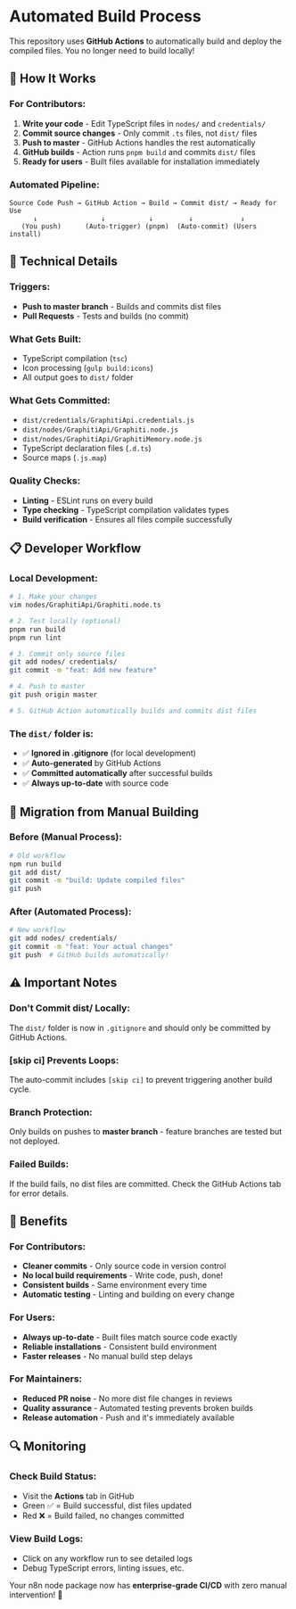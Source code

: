 # Automated Build Process

This repository uses **GitHub Actions** to automatically build and deploy the compiled files. You no longer need to build locally!

## 🚀 How It Works

### **For Contributors:**
1. **Write your code** - Edit TypeScript files in `nodes/` and `credentials/`
2. **Commit source changes** - Only commit `.ts` files, not `dist/` files
3. **Push to master** - GitHub Actions handles the rest automatically
4. **GitHub builds** - Action runs `pnpm build` and commits `dist/` files
5. **Ready for users** - Built files available for installation immediately

### **Automated Pipeline:**
```
Source Code Push → GitHub Action → Build → Commit dist/ → Ready for Use
      ↓                ↓           ↓         ↓            ↓
   (You push)      (Auto-trigger) (pnpm)  (Auto-commit) (Users install)
```

## 🔧 Technical Details

### **Triggers:**
- **Push to master branch** - Builds and commits dist files
- **Pull Requests** - Tests and builds (no commit)

### **What Gets Built:**
- TypeScript compilation (`tsc`)
- Icon processing (`gulp build:icons`)
- All output goes to `dist/` folder

### **What Gets Committed:**
- `dist/credentials/GraphitiApi.credentials.js`
- `dist/nodes/GraphitiApi/Graphiti.node.js`
- `dist/nodes/GraphitiApi/GraphitiMemory.node.js`
- TypeScript declaration files (`.d.ts`)
- Source maps (`.js.map`)

### **Quality Checks:**
- **Linting** - ESLint runs on every build
- **Type checking** - TypeScript compilation validates types
- **Build verification** - Ensures all files compile successfully

## 📋 Developer Workflow

### **Local Development:**
```bash
# 1. Make your changes
vim nodes/GraphitiApi/Graphiti.node.ts

# 2. Test locally (optional)
pnpm run build
pnpm run lint

# 3. Commit only source files
git add nodes/ credentials/
git commit -m "feat: Add new feature"

# 4. Push to master
git push origin master

# 5. GitHub Action automatically builds and commits dist files
```

### **The `dist/` folder is:**
- ✅ **Ignored in .gitignore** (for local development)
- ✅ **Auto-generated** by GitHub Actions
- ✅ **Committed automatically** after successful builds
- ✅ **Always up-to-date** with source code

## 🔄 Migration from Manual Building

### **Before** (Manual Process):
```bash
# Old workflow
npm run build
git add dist/
git commit -m "build: Update compiled files"
git push
```

### **After** (Automated Process):
```bash
# New workflow
git add nodes/ credentials/
git commit -m "feat: Your actual changes"
git push  # GitHub builds automatically!
```

## ⚠️ Important Notes

### **Don't Commit dist/ Locally:**
The `dist/` folder is now in `.gitignore` and should only be committed by GitHub Actions.

### **[skip ci] Prevents Loops:**
The auto-commit includes `[skip ci]` to prevent triggering another build cycle.

### **Branch Protection:**
Only builds on pushes to **master branch** - feature branches are tested but not deployed.

### **Failed Builds:**
If the build fails, no dist files are committed. Check the GitHub Actions tab for error details.

## 🎯 Benefits

### **For Contributors:**
- **Cleaner commits** - Only source code in version control
- **No local build requirements** - Write code, push, done!
- **Consistent builds** - Same environment every time
- **Automatic testing** - Linting and building on every change

### **For Users:**
- **Always up-to-date** - Built files match source code exactly
- **Reliable installations** - Consistent build environment
- **Faster releases** - No manual build step delays

### **For Maintainers:**
- **Reduced PR noise** - No more dist file changes in reviews
- **Quality assurance** - Automated testing prevents broken builds
- **Release automation** - Push and it's immediately available

## 🔍 Monitoring

### **Check Build Status:**
- Visit the **Actions** tab in GitHub
- Green ✅ = Build successful, dist files updated
- Red ❌ = Build failed, no changes committed

### **View Build Logs:**
- Click on any workflow run to see detailed logs
- Debug TypeScript errors, linting issues, etc.

Your n8n node package now has **enterprise-grade CI/CD** with zero manual intervention! 🚀 
